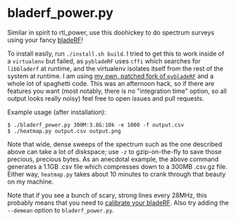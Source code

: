 bladerf_power.py
===============

Similar in spirit to rtl_power, use this doohickey to do spectrum surveys using your fancy [bladeRF](https://nuand.com/)!

To install easily, run `./install.sh build`. I tried to get this to work inside of a `virtualenv` but failed, as `pybladeRF` uses `cffi` which searches for `libbladerf` at runtime, and the virtualenv isolates itself from the rest of the system at runtime.  I am using [my own, patched fork of `pybladeRF`](https://github.com/staticfloat/pybladeRF) and a whole lot of spaghetti code.  This was an afternoon hack, so if there are features you want (most notably, there is no "integration time" option, so all output looks really noisy) feel free to open issues and pull requests.

Example usage (after installation):
```
$ ./bladerf_power.py 300M:3.8G:10k -e 1000 -f output.csv
$ ./heatmap.py output.csv output.png
```

Note that wide, dense sweeps of the spectrum such as the one described above can take a lot of diskspace; use `-z` to gzip-on-the-fly to save those precious, precious bytes.  As an anecdotal example, the above command generates a 1.1GB .csv file which compresses down to a 300MB .csv.gz file.  Either way, `heatmap.py` takes about 10 minutes to crank through that beauty on my machine.

Note that if you see a bunch of scary, strong lines every 28MHz, this probably means that you need to [calibrate your bladeRF](https://github.com/Nuand/bladeRF/wiki/DC-offset-and-IQ-Imbalance-Correction).  Also try adding the `--demean` option to `bladerf_power.py`.
